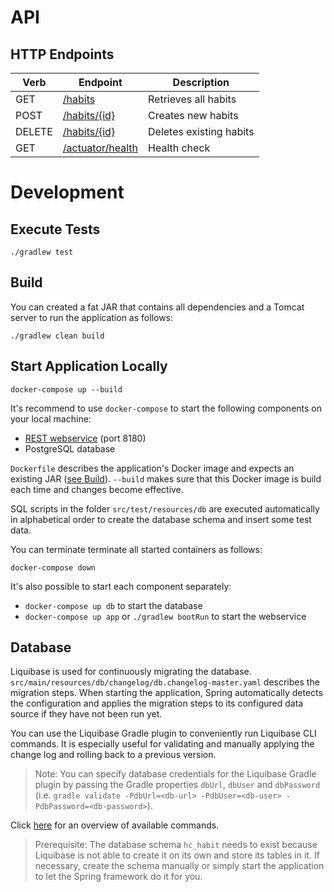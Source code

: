 # API

## HTTP Endpoints

| Verb   | Endpoint                                                  | Description             |
| ------ | --------------------------------------------------------- |------------------------ |
| GET    | [/habits](http://localhost:8180/habits)                   | Retrieves all habits    |
| POST   | [/habits/{id}](http://localhost:8180/habits/{id})         | Creates new habits      |
| DELETE | [/habits/{id}](http://localhost:8180/habits/{id})         | Deletes existing habits |
| GET    | [/actuator/health](http://localhost:8180/actuator/health) | Health check            |

# Development

## Execute Tests

```
./gradlew test
```

## Build

You can created a fat JAR that contains all dependencies and a Tomcat server to run the application as follows: 

```
./gradlew clean build
```

## Start Application Locally

```
docker-compose up --build
```

It's recommend to use `docker-compose` to start the following components on your local machine:
* [REST webservice](http://localhost:8180/actuator/health) (port 8180)
* PostgreSQL database

`Dockerfile` describes the application's Docker image and expects an existing JAR ([see Build](#build)).
`--build` makes sure that this Docker image is build each time and changes become effective.

SQL scripts in the folder `src/test/resources/db` are executed automatically in alphabetical order to create the database schema and insert some test data.

You can terminate terminate all started containers as follows:

```
docker-compose down
```

It's also possible to start each component separately:

* `docker-compose up db` to start the database
* `docker-compose up app` or `./gradlew bootRun` to start the webservice

## Database
Liquibase is used for continuously migrating the database. 
`src/main/resources/db/changelog/db.changelog-master.yaml` describes the migration steps. 
When starting the application, Spring automatically detects the configuration and applies the migration steps to 
its configured data source if they have not been run yet.

You can use the Liquibase Gradle plugin to conveniently run Liquibase CLI commands. It is especially useful for 
validating and manually applying the change log and rolling back to a previous version.

> Note: You can specify database credentials for the Liquibase Gradle plugin by passing the Gradle properties `dbUrl`, 
`dbUser` and `dbPassword` (i.e. `gradle validate -PdbUrl=<db-url> -PdbUser=<db-user> -PdbPassword=<db-password>`).

Click [here](https://www.liquibase.org/documentation/command_line.html) for an overview of available commands.

> Prerequisite: The database schema `hc_habit` needs to exist because Liquibase is not able to create it on its own and 
store its tables in it.
If necessary, create the schema manually or simply start the application to let the Spring framework do it for you.